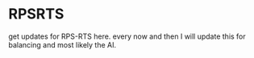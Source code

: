 # RPSRTS
get updates for RPS-RTS here.
 every now and then I will update this for balancing and most likely the AI.
